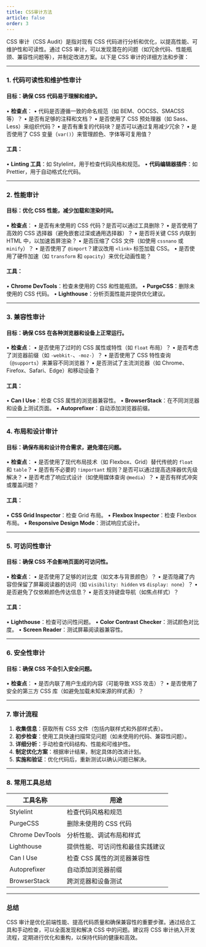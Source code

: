 ```yaml
---
title: CSS审计方法
article: false
order: 3
---
```


CSS 审计（CSS Audit）是指对现有 CSS 代码进行分析和优化，以提高性能、可维护性和可读性。通过 CSS 审计，可以发现潜在的问题（如冗余代码、性能瓶颈、兼容性问题等），并制定改进方案。以下是 CSS 审计的详细方法和步骤：

---

### **1. 代码可读性和维护性审计**
#### **目标**：确保 CSS 代码易于理解和维护。
• **检查点**：
  • 代码是否遵循一致的命名规范（如 BEM、OOCSS、SMACSS 等）？
  • 是否有足够的注释和文档？
  • 是否使用了 CSS 预处理器（如 Sass、Less）来组织代码？
  • 是否有重复的代码块？是否可以通过复用减少冗余？
  • 是否使用了 CSS 变量（`var()`）来管理颜色、字体等可复用值？

#### **工具**：
• **Linting 工具**：如 Stylelint，用于检查代码风格和规范。
• **代码编辑器插件**：如 Prettier，用于自动格式化代码。

---

### **2. 性能审计**
#### **目标**：优化 CSS 性能，减少加载和渲染时间。
• **检查点**：
  • 是否有未使用的 CSS 代码？是否可以通过工具删除？
  • 是否使用了高效的 CSS 选择器（避免嵌套过深或通用选择器）？
  • 是否将关键 CSS 内联到 HTML 中，以加速首屏渲染？
  • 是否压缩了 CSS 文件（如使用 `cssnano` 或 `minify`）？
  • 是否使用了 `@import`？建议改用 `<link>` 标签加载 CSS。
  • 是否使用了硬件加速（如 `transform` 和 `opacity`）来优化动画性能？

#### **工具**：
• **Chrome DevTools**：检查未使用的 CSS 和性能瓶颈。
• **PurgeCSS**：删除未使用的 CSS 代码。
• **Lighthouse**：分析页面性能并提供优化建议。

---

### **3. 兼容性审计**
#### **目标**：确保 CSS 在各种浏览器和设备上正常运行。
• **检查点**：
  • 是否使用了过时的 CSS 属性或特性（如 `float` 布局）？
  • 是否考虑了浏览器前缀（如 `-webkit-`、`-moz-`）？
  • 是否使用了 CSS 特性查询（`@supports`）来兼容不同浏览器？
  • 是否测试了主流浏览器（如 Chrome、Firefox、Safari、Edge）和移动设备？

#### **工具**：
• **Can I Use**：检查 CSS 属性的浏览器兼容性。
• **BrowserStack**：在不同浏览器和设备上测试页面。
• **Autoprefixer**：自动添加浏览器前缀。

---

### **4. 布局和设计审计**
#### **目标**：确保布局和设计符合需求，避免潜在问题。
• **检查点**：
  • 是否使用了现代布局技术（如 Flexbox、Grid）替代传统的 `float` 和 `table`？
  • 是否有不必要的 `!important` 规则？是否可以通过提高选择器优先级解决？
  • 是否考虑了响应式设计（如使用媒体查询 `@media`）？
  • 是否有样式冲突或覆盖问题？

#### **工具**：
• **CSS Grid Inspector**：检查 Grid 布局。
• **Flexbox Inspector**：检查 Flexbox 布局。
• **Responsive Design Mode**：测试响应式设计。

---

### **5. 可访问性审计**
#### **目标**：确保 CSS 不会影响页面的可访问性。
• **检查点**：
  • 是否使用了足够的对比度（如文本与背景颜色）？
  • 是否隐藏了内容但保留了屏幕阅读器的访问（如 `visibility: hidden` vs `display: none`）？
  • 是否避免了仅依赖颜色传达信息？
  • 是否支持键盘导航（如焦点样式）？

#### **工具**：
• **Lighthouse**：检查可访问性问题。
• **Color Contrast Checker**：测试颜色对比度。
• **Screen Reader**：测试屏幕阅读器兼容性。

---

### **6. 安全性审计**
#### **目标**：确保 CSS 不会引入安全问题。
• **检查点**：
  • 是否内联了用户生成的内容（可能导致 XSS 攻击）？
  • 是否使用了安全的第三方 CSS 库（如避免加载未知来源的样式表）？

---

### **7. 审计流程**
1. **收集信息**：获取所有 CSS 文件（包括内联样式和外部样式表）。
2. **初步检查**：使用工具快速扫描常见问题（如未使用的代码、兼容性问题）。
3. **详细分析**：手动检查代码结构、性能和可维护性。
4. **制定优化方案**：根据审计结果，制定具体的改进计划。
5. **实施和验证**：优化代码后，重新测试以确认问题已解决。

---

### **8. 常用工具总结**
| 工具名称        | 用途                             |
| --------------- | -------------------------------- |
| Stylelint       | 检查代码风格和规范               |
| PurgeCSS        | 删除未使用的 CSS 代码            |
| Chrome DevTools | 分析性能、调试布局和样式         |
| Lighthouse      | 提供性能、可访问性和最佳实践建议 |
| Can I Use       | 检查 CSS 属性的浏览器兼容性      |
| Autoprefixer    | 自动添加浏览器前缀               |
| BrowserStack    | 跨浏览器和设备测试               |

---

### **总结**
CSS 审计是优化前端性能、提高代码质量和确保兼容性的重要步骤。通过结合工具和手动检查，可以全面发现和解决 CSS 中的问题。建议将 CSS 审计纳入开发流程，定期进行优化和重构，以保持代码的健康和高效。

